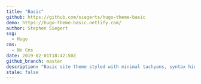 ```yaml
---
title: "Basic"
github: https://github.com/siegerts/hugo-theme-basic
demo: https://hugo-theme-basic.netlify.com/
author: Stephen Siegert
ssg:
  - Hugo
cms:
  - No Cms
date: 2019-02-01T18:42:50Z
github_branch: master
description: "Basic site theme styled with minimal tachyons, syntax highlighting, and blog series configuration. 📦"
stale: false
---
```

